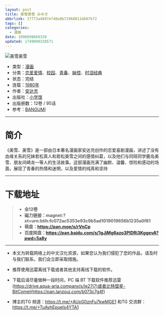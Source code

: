 ```yaml
---
layout: post
title: 美雪美雪 みゆき
abbrlink: 37773a4897ef40a0b729600114b07bf2
tags: []
categories:
  - 漫画
date: 1696698669320
updated: 1749099338571
---
```


![美雪美雪](https://ipfs.io/ipfs/QmPZ3gyzZCgGfSGkP2pCC1AG4cxi7di31zY2dog5aVwXGf?filename=_MM01-_0000.jpg)

- 类型：[漫画](/index.php/category/漫画)
- 分类：[恋爱爱情](/index.php/category/恋爱爱情)、[校园](/index.php/category/校园)、[青春](/index.php/category/青春)、[妹控](/index.php/category/妹控)、[时泪经典](/index.php/category/时泪经典)
- 状态：完结
- 连载：[1980年](/index.php/category/1980年)
- 作者：[安达充](/index.php/category/安达充)
- 出版社：[小学馆](/index.php/category/小学馆)
- 出版册数：12卷 / 95话
- 参考：[BANGUMI](https://bangumi.tv/subject/32706)

***

# 简介

《美雪、美雪》是一部由日本著名漫画家安达充创作的恋爱喜剧漫画，讲述了没有血缘关系的兄妹若松真人和若松美雪之间的感情纠葛，以及他们与同班同学鹿岛美雪、朋友间崎龙一等人的生活故事。这部漫画充满了幽默、温馨、惊险和感动的场面，展现了青春的热情和迷惘，以及爱情的纯真和坚持

***

# 下载地址

> - **全12卷**
> - **磁力链接：magnet:?xt=urn:btih:fc072ac5353e93c9b5ad1019019656b1235a0f81**
> - **萌盘：<https://pan.moe/s/rVnCp>**
> - **百度网盘：<https://pan.baidu.com/s/1gJjMg6azo3PlDRi3KggevA?pwd=5a8y>**

***

- 本文为转载网络上的中文汉化资源，如果您认为我们侵犯了您的作品，请及时与我们联系，我们会立即采取措施。

- 推荐使用迅雷离线下载或者其他支持离线下载的软件。

- 下载后请尽量做种一段时间，PC 端 BT 下载软件推荐迅雷(<https://drive.aqua-aria.company/s/le27j7)或者比特彗星-BitComet(https://pan.lanzouj.com/b073c7g4f>)

- 博主的TG 频道：<https://t.me/+AUxG0znFu7kwMGE1> 和TG 交流群：<https://t.me/+TuAyhEpueIs4YTA1>
